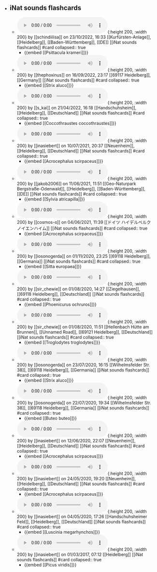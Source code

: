 - ## iNat sounds flashcards
	- ![iNat_obs_sounds_139749931.mp3](../assets/iNat_sounds/iNat_obs_sounds_139749931.mp3){:height 200, :width 200}
	  by [[schindiilisa]] on 23/10/2022, 16:33 
	  [[Kurfürsten-Anlage]], [[Heidelberg]], [[Baden-Württemberg]], [[DE]]
	  [[iNat sounds flashcards]] #card
	  collapsed:: true
		- {{embed [[Psittacula krameri]]}}
	- ![iNat_obs_sounds_135297401.mp3](../assets/iNat_sounds/iNat_obs_sounds_135297401.mp3){:height 200, :width 200}
	  by [[thephoxinus]] on 16/09/2022, 23:17 
	  [[69117 Heidelberg]], [[Germany]]
	  [[iNat sounds flashcards]] #card
	  collapsed:: true
		- {{embed [[Strix aluco]]}}
	- ![iNat_obs_sounds_112267448.mp3](../assets/iNat_sounds/iNat_obs_sounds_112267448.mp3){:height 200, :width 200}
	  by [[s_kai]] on 21/04/2022, 16:18 
	  [[Handschuhsheim]], [[Heidelberg]], [[Deutschland]]
	  [[iNat sounds flashcards]] #card
	  collapsed:: true
		- {{embed [[Coccothraustes coccothraustes]]}}
	- ![iNat_obs_sounds_86444941.mp3](../assets/iNat_sounds/iNat_obs_sounds_86444941.mp3){:height 200, :width 200}
	  by [[inasiebert]] on 10/07/2021, 20:37 
	  [[Neuenheim]], [[Heidelberg]], [[Deutschland]]
	  [[iNat sounds flashcards]] #card
	  collapsed:: true
		- {{embed [[Acrocephalus scirpaceus]]}}
	- ![iNat_obs_sounds_82525985.mp3](../assets/iNat_sounds/iNat_obs_sounds_82525985.mp3){:height 200, :width 200}
	  by [[jakob2006]] on 11/06/2021, 11:51 
	  [[Geo-Naturpark Bergstraße-Odenwald]], [[Heidelberg]], [[Baden-Württemberg]], [[DE]]
	  [[iNat sounds flashcards]] #card
	  collapsed:: true
		- {{embed [[Sylvia atricapilla]]}}
	- ![iNat_obs_sounds_81540618.mp3](../assets/iNat_sounds/iNat_obs_sounds_81540618.mp3){:height 200, :width 200}
	  by [[cosmos-o]] on 04/06/2021, 11:39 
	  [[ドイツ ハイデルベルク ノイエンハイム]]
	  [[iNat sounds flashcards]] #card
	  collapsed:: true
		- {{embed [[Acrocephalus scirpaceus]]}}
	- ![iNat_obs_sounds_63996581.mp3](../assets/iNat_sounds/iNat_obs_sounds_63996581.mp3){:height 200, :width 200}
	  by [[iosonogerda]] on 01/11/2020, 23:25 
	  [[69118 Heidelberg]], [[Germania]]
	  [[iNat sounds flashcards]] #card
	  collapsed:: true
		- {{embed [[Sitta europaea]]}}
	- ![iNat_obs_sounds_55025584.mp3](../assets/iNat_sounds/iNat_obs_sounds_55025584.mp3){:height 200, :width 200}
	  by [[sir_chewie]] on 01/08/2020, 14:27 
	  [[Ziegelhausen]], [[69118 Heidelberg]], [[Deutschland]]
	  [[iNat sounds flashcards]] #card
	  collapsed:: true
		- {{embed [[Phoenicurus ochruros]]}}
	- ![iNat_obs_sounds_55017117.mp3](../assets/iNat_sounds/iNat_obs_sounds_55017117.mp3){:height 200, :width 200}
	  by [[sir_chewie]] on 01/08/2020, 11:51 
	  [[Hellenbach Hütte am Brunnen]], [[Unnamed Road]], [[69121 Heidelberg]], [[Deutschland]]
	  [[iNat sounds flashcards]] #card
	  collapsed:: true
		- {{embed [[Troglodytes troglodytes]]}}
	- ![iNat_obs_sounds_54034893.mp3](../assets/iNat_sounds/iNat_obs_sounds_54034893.mp3){:height 200, :width 200}
	  by [[iosonogerda]] on 23/07/2020, 16:15 
	  [[Wilhelmsfelder Str. 38]], [[69118 Heidelberg]], [[Germania]]
	  [[iNat sounds flashcards]] #card
	  collapsed:: true
		- {{embed [[Strix aluco]]}}
	- ![iNat_obs_sounds_53940780.mp3](../assets/iNat_sounds/iNat_obs_sounds_53940780.mp3){:height 200, :width 200}
	  by [[iosonogerda]] on 22/07/2020, 19:34 
	  [[Wilhelmsfelder Str. 38]], [[69118 Heidelberg]], [[Germania]]
	  [[iNat sounds flashcards]] #card
	  collapsed:: true
		- {{embed [[Buteo buteo]]}}
	- ![iNat_obs_sounds_49364336.mp3](../assets/iNat_sounds/iNat_obs_sounds_49364336.mp3){:height 200, :width 200}
	  by [[inasiebert]] on 12/06/2020, 22:07 
	  [[Neuenheim]], [[Heidelberg]], [[Deutschland]]
	  [[iNat sounds flashcards]] #card
	  collapsed:: true
		- {{embed [[Acrocephalus scirpaceus]]}}
	- ![iNat_obs_sounds_47143188.mp3](../assets/iNat_sounds/iNat_obs_sounds_47143188.mp3){:height 200, :width 200}
	  by [[inasiebert]] on 24/05/2020, 19:20 
	  [[Neuenheim]], [[Heidelberg]], [[Deutschland]]
	  [[iNat sounds flashcards]] #card
	  collapsed:: true
		- {{embed [[Acrocephalus scirpaceus]]}}
	- ![iNat_obs_sounds_44881799.mp3](../assets/iNat_sounds/iNat_obs_sounds_44881799.mp3){:height 200, :width 200}
	  by [[inasiebert]] on 04/05/2020, 17:26 
	  [[Handschuhsheimer Feld]], [[Heidelberg]], [[Deutschland]]
	  [[iNat sounds flashcards]] #card
	  collapsed:: true
		- {{embed [[Luscinia megarhynchos]]}}
	- ![iNat_obs_sounds_5202616.mp3](../assets/iNat_sounds/iNat_obs_sounds_5202616.mp3){:height 200, :width 200}
	  by [[inasiebert]] on 01/03/2017, 07:12 
	  [[Heidelberg]]
	  [[iNat sounds flashcards]] #card
	  collapsed:: true
		- {{embed [[Picus viridis]]}}
